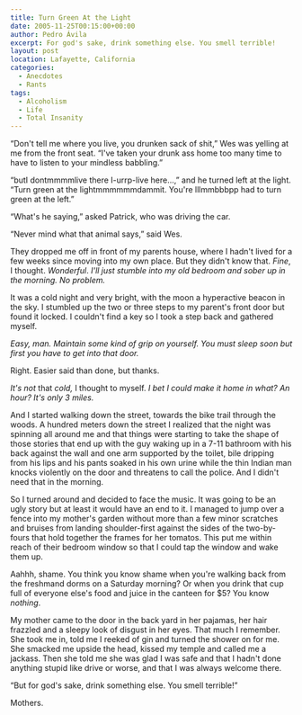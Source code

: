 ```yaml
---
title: Turn Green At the Light
date: 2005-11-25T00:15:00+00:00
author: Pedro Ávila
excerpt: For god's sake, drink something else. You smell terrible!
layout: post
location: Lafayette, California
categories:
  - Anecdotes
  - Rants
tags:
  - Alcoholism
  - Life
  - Total Insanity
---
```

“Don't tell me where you live, you drunken sack of shit,” Wes was yelling at me from the front seat. “I've taken your drunk ass home too many time to have to listen to your mindless babbling.”

“butI dontmmmmlive there I-urrp-live here...,” and he turned left at the light. “Turn green at the lightmmmmmmdammit. You're lllmmbbbpp had to turn green at the left.”

“What's he saying,” asked Patrick, who was driving the car.

“Never mind what that animal says,” said Wes.

They dropped me off in front of my parents house, where I hadn't lived for a few weeks since moving into my own place. But they didn't know that. _Fine_, I thought. _Wonderful_. _I'll just stumble into my old bedroom and sober up in the morning. No problem._

It was a cold night and very bright, with the moon a hyperactive beacon in the sky. I stumbled up the two or three steps to my parent's front door but found it locked. I couldn't find a key so I took a step back and gathered myself.

_Easy, man. Maintain some kind of grip on yourself. You must sleep soon but first you have to get into that door._

Right. Easier said than done, but thanks.

_It's not_ that _cold,_ I thought to myself. _I bet I could make it home in what? An hour? It's only 3 miles._

And I started walking down the street, towards the bike trail through the woods. A hundred meters down the street I realized that the night was spinning all around me and that things were starting to take the shape of those stories that end up with the guy waking up in a 7-11 bathroom with his back against the wall and one arm supported by the toilet, bile dripping from his lips and his pants soaked in his own urine while the thin Indian man knocks violently on the door and threatens to call the police. And I didn't need that in the morning.

So I turned around and decided to face the music. It was going to be an ugly story but at least it would have an end to it. I managed to jump over a fence into my mother's garden without more than a few minor scratches and bruises from landing shoulder-first against the sides of the two-by-fours that hold together the frames for her tomatos. This put me within reach of their bedroom window so that I could tap the window and wake them up.

Aahhh, shame. You think you know shame when you're walking back from the freshmand dorms on a Saturday morning? Or when you drink that cup full of everyone else's food and juice in the canteen for $5? You know _nothing_.

My mother came to the door in the back yard in her pajamas, her hair frazzled and a sleepy look of disgust in her eyes. That much I remember. She took me in, told me I reeked of gin and turned the shower on for me. She smacked me upside the head, kissed my temple and called me a jackass. Then she told me she was glad I was safe and that I hadn't done anything stupid like drive or worse, and that I was always welcome there.

“But for god's sake, drink something else. You smell terrible!”

Mothers.